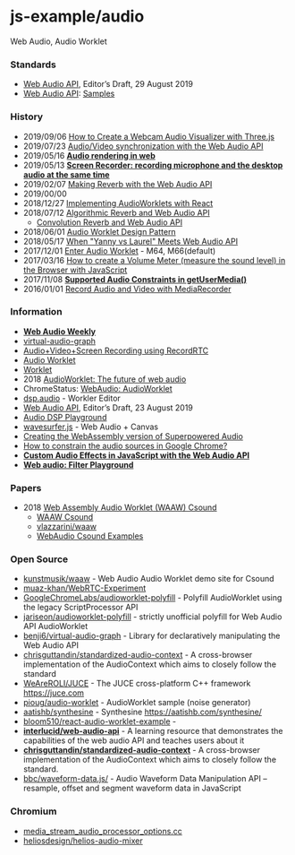 # js-example/audio
Web Audio, Audio Worklet

### Standards
- [Web Audio API](https://webaudio.github.io/web-audio-api/), Editor’s Draft, 29 August 2019
- [Web Audio API](https://webaudioapi.com/): [Samples](https://webaudioapi.com/samples/)


### History
- 2019/09/06 [How to Create a Webcam Audio Visualizer with Three.js](https://tympanus.net/codrops/2019/09/06/how-to-create-a-webcam-audio-visualizer-with-three-js/)
- 2019/07/23 [Audio/Video synchronization with the Web Audio API](https://blog.paul.cx/post/audio-video-synchronization-with-the-web-audio-api/)
- 2019/05/16 [**Audio rendering in web**](http://www.secmem.org/blog/2019/05/16/audio-rendering-in-web/)
- 2019/05/13 [**Screen Recorder: recording microphone and the desktop audio at the same time**](https://paul.kinlan.me/screen-recorderrecording-microphone-and-the-desktop-audio-at-the-same-time/)
- 2019/02/07 [Making Reverb with the Web Audio API](http://blog.gskinner.com/archives/2019/02/reverb-web-audio-api.html)
- 2019/00/00
- 2018/12/27 [Implementing AudioWorklets with React](https://hackernoon.com/implementing-audioworklets-with-react-8a80a470474)
- 2018/07/12 [Algorithmic Reverb and Web Audio API](https://itnext.io/algorithmic-reverb-and-web-audio-api-e1ccec94621a)
    - [Convolution Reverb and Web Audio API](https://itnext.io/convolution-reverb-and-web-audio-api-8ee65108f4ae)
- 2018/06/01 [Audio Worklet Design Pattern](https://developers.google.com/web/updates/2018/06/audio-worklet-design-pattern)
- 2018/05/17 [When "Yanny vs Laurel" Meets Web Audio API](https://blog.haochuan.io/when-yanny-vs-laurel-meets-web-audio-api/)
- 2017/12/01 [Enter Audio Worklet](https://developers.google.com/web/updates/2017/12/audio-worklet) - M64, M66(default)
- 2017/03/16 [How to create a Volume Meter (measure the sound level) in the Browser with JavaScript](https://ourcodeworld.com/articles/read/413/how-to-create-a-volume-meter-measure-the-sound-level-in-the-browser-with-javascript)
- 2017/11/08 [**Supported Audio Constraints in getUserMedia()**](https://blog.addpipe.com/audio-constraints-getusermedia/)
- 2016/01/01 [Record Audio and Video with MediaRecorder](https://developers.google.com/web/updates/2016/01/mediarecorder)


### Information
- [**Web Audio Weekly**](https://www.webaudioweekly.com/)
- [virtual-audio-graph](https://virtual-audio-graph.netlify.com/)
- [Audio+Video+Screen Recording using RecordRTC](https://www.webrtc-experiment.com/RecordRTC/)
- [Audio Worklet](https://googlechromelabs.github.io/web-audio-samples/audio-worklet/)
- [Worklet](https://developer.mozilla.org/en-US/docs/Web/API/Worklet)
- 2018 [AudioWorklet: The future of web audio](https://hoch.io/assets/publications/icmc-2018-choi-audioworklet.pdf)
- ChromeStatus: [WebAudio: AudioWorklet](https://www.chromestatus.com/feature/4588498229133312)
- [dsp.audio](https://dsp.audio/) - Workler Editor
- [Web Audio API](https://webaudio.github.io/web-audio-api/), Editor’s Draft, 23 August 2019
- [Audio DSP Playground](https://arthurcarabott.com/audio-dsp-playground/)
- [wavesurfer.js](https://wavesurfer-js.org/) - Web Audio + Canvas
- [Creating the WebAssembly version of Superpowered Audio](https://superpowered.com/web-assembly-audio-javascript-web-audio)
- [How to constrain the audio sources in Google Chrome?](https://support.twilio.com/hc/en-us/articles/223180868-How-to-constrain-the-audio-sources-in-Google-Chrome-)
- [**Custom Audio Effects in JavaScript with the Web Audio API**](https://noisehack.com/custom-audio-effects-javascript-web-audio-api/)
- [**Web audio: Filter Playground**](http://www.smartjava.org/examples/webaudio-filters/#)


### Papers
- 2018 [Web Assembly Audio Worklet (WAAW) Csound](https://arxiv.org/abs/1804.111200)
    - [WAAW Csound](https://www.groundai.com/project/waaw-csound/)
    - [vlazzarini/waaw](https://github.com/vlazzarini/waaw)
    - [WebAudio Csound Examples](https://vlazzarini.github.io/paw/examples/index.html)


### Open Source
- [kunstmusik/waaw](https://github.com/kunstmusik/waaw) - Web Audio Audio Worklet demo site for Csound
- [muaz-khan/WebRTC-Experiment](https://github.com/muaz-khan/WebRTC-Experiment) 
- [GoogleChromeLabs/audioworklet-polyfill](https://github.com/GoogleChromeLabs/audioworklet-polyfill) - Polyfill AudioWorklet using the legacy ScriptProcessor API
- [jariseon/audioworklet-polyfill](https://github.com/jariseon/audioworklet-polyfill) - strictly unofficial polyfill for Web Audio API AudioWorklet
- [benji6/virtual-audio-graph](https://github.com/benji6/virtual-audio-graph) - Library for declaratively manipulating the Web Audio API
- [chrisguttandin/standardized-audio-context](https://github.com/chrisguttandin/standardized-audio-context) - A cross-browser implementation of the AudioContext which aims to closely follow the standard
- [WeAreROLI/JUCE](https://github.com/WeAreROLI/JUCE) - The JUCE cross-platform C++ framework https://juce.com
- [pioug/audio-worklet](https://github.com/pioug/audio-worklet) - AudioWorklet sample (noise generator)
- [aatishb/synthesine](https://github.com/aatishb/synthesine) - Synthesine https://aatishb.com/synthesine/
- [bloom510/react-audio-worklet-example](https://github.com/bloom510/react-audio-worklet-example) - 
- [**interlucid/web-audio-api**](https://github.com/interlucid/web-audio-api) - A learning resource that demonstrates the capabilities of the web audio API and teaches users about it
- [**chrisguttandin/standardized-audio-context**](https://github.com/chrisguttandin/standardized-audio-context) - A cross-browser implementation of the AudioContext which aims to closely follow the standard.
- [bbc/waveform-data.js/](https://github.com/bbc/waveform-data.js) - Audio Waveform Data Manipulation API – resample, offset and segment waveform data in JavaScript


### Chromium
- [media_stream_audio_processor_options.cc](https://chromium.googlesource.com/chromium/chromium/+/trunk/content/renderer/media/media_stream_audio_processor_options.cc)
- [heliosdesign/helios-audio-mixer](https://github.com/heliosdesign/helios-audio-mixer)


